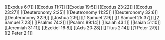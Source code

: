 [[Exodus 6:7]]
[[Exodus 11:7]]
[[Exodus 19:5]]
[[Exodus 23:22]]
[[Exodus 23:27]]
[[Deuteronomy 2:25]]
[[Deuteronomy 11:25]]
[[Deuteronomy 32:6]]
[[Deuteronomy 32:9]]
[[Joshua 2:9]]
[[1 Samuel 2:9]]
[[1 Samuel 25:37]]
[[2 Samuel 7:23]]
[[Psalms 74:2]]
[[Psalms 89:14]]
[[Isaiah 43:1]]
[[Isaiah 51:10]]
[[Jeremiah 31:11]]
[[Ezekiel 16:8]]
[[Acts 20:28]]
[[Titus 2:14]]
[[1 Peter 2:9]]
[[2 Peter 2:1]]
